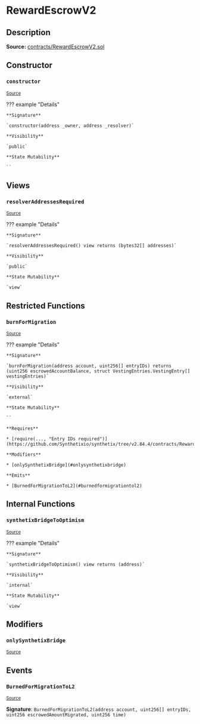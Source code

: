 # RewardEscrowV2

## Description

**Source:** [contracts/RewardEscrowV2.sol](https://github.com/Synthetixio/synthetix/tree/v2.84.4/contracts/RewardEscrowV2.sol)

## Constructor

### `constructor`

<sub>[Source](https://github.com/Synthetixio/synthetix/tree/v2.84.4/contracts/RewardEscrowV2.sol#L18)</sub>

??? example "Details"

    **Signature**

    `constructor(address _owner, address _resolver)`

    **Visibility**

    `public`

    **State Mutability**

    ``

## Views

### `resolverAddressesRequired`

<sub>[Source](https://github.com/Synthetixio/synthetix/tree/v2.84.4/contracts/RewardEscrowV2.sol#L22)</sub>

??? example "Details"

    **Signature**

    `resolverAddressesRequired() view returns (bytes32[] addresses)`

    **Visibility**

    `public`

    **State Mutability**

    `view`

## Restricted Functions

### `burnForMigration`

<sub>[Source](https://github.com/Synthetixio/synthetix/tree/v2.84.4/contracts/RewardEscrowV2.sol#L35)</sub>

??? example "Details"

    **Signature**

    `burnForMigration(address account, uint256[] entryIDs) returns (uint256 escrowedAccountBalance, struct VestingEntries.VestingEntry[] vestingEntries)`

    **Visibility**

    `external`

    **State Mutability**

    ``

    **Requires**

    * [require(..., "Entry IDs required")](https://github.com/Synthetixio/synthetix/tree/v2.84.4/contracts/RewardEscrowV2.sol#L40)

    **Modifiers**

    * [onlySynthetixBridge](#onlysynthetixbridge)

    **Emits**

    * [BurnedForMigrationToL2](#burnedformigrationtol2)

## Internal Functions

### `synthetixBridgeToOptimism`

<sub>[Source](https://github.com/Synthetixio/synthetix/tree/v2.84.4/contracts/RewardEscrowV2.sol#L29)</sub>

??? example "Details"

    **Signature**

    `synthetixBridgeToOptimism() view returns (address)`

    **Visibility**

    `internal`

    **State Mutability**

    `view`

## Modifiers

### `onlySynthetixBridge`

<sub>[Source](https://github.com/Synthetixio/synthetix/tree/v2.84.4/contracts/RewardEscrowV2.sol#L75)</sub>

## Events

### `BurnedForMigrationToL2`

<sub>[Source](https://github.com/Synthetixio/synthetix/tree/v2.84.4/contracts/RewardEscrowV2.sol#L81)</sub>

**Signature**: `BurnedForMigrationToL2(address account, uint256[] entryIDs, uint256 escrowedAmountMigrated, uint256 time)`
